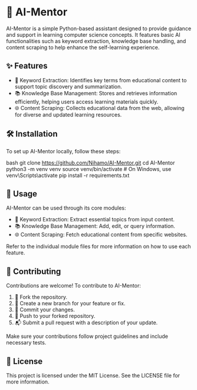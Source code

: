 # 🤖 AI-Mentor

AI-Mentor is a simple Python-based assistant designed to provide guidance and support in learning computer science concepts. It features basic AI functionalities such as keyword extraction, knowledge base handling, and content scraping to help enhance the self-learning experience.

## ✨ Features

- 🧠 Keyword Extraction: Identifies key terms from educational content to support topic discovery and summarization.
- 📚 Knowledge Base Management: Stores and retrieves information efficiently, helping users access learning materials quickly.
- 🌐 Content Scraping: Collects educational data from the web, allowing for diverse and updated learning resources.

## 🛠️ Installation

To set up AI-Mentor locally, follow these steps:

bash
git clone https://github.com/Nihamo/AI-Mentor.git
cd AI-Mentor
python3 -m venv venv
source venv/bin/activate  # On Windows, use venv\Scripts\activate
pip install -r requirements.txt


## 🚀 Usage

AI-Mentor can be used through its core modules:

- 🧠 Keyword Extraction: Extract essential topics from input content.
- 📚 Knowledge Base Management: Add, edit, or query information.
- 🌐 Content Scraping: Fetch educational content from specific websites.

Refer to the individual module files for more information on how to use each feature.

## 🤝 Contributing

Contributions are welcome! To contribute to AI-Mentor:

1. 🍴 Fork the repository.
2. 🌿 Create a new branch for your feature or fix.
3. 💾 Commit your changes.
4. 🚀 Push to your forked repository.
5. 📬 Submit a pull request with a description of your update.

Make sure your contributions follow project guidelines and include necessary tests.

## 📄 License

This project is licensed under the MIT License. See the LICENSE file for more information.

